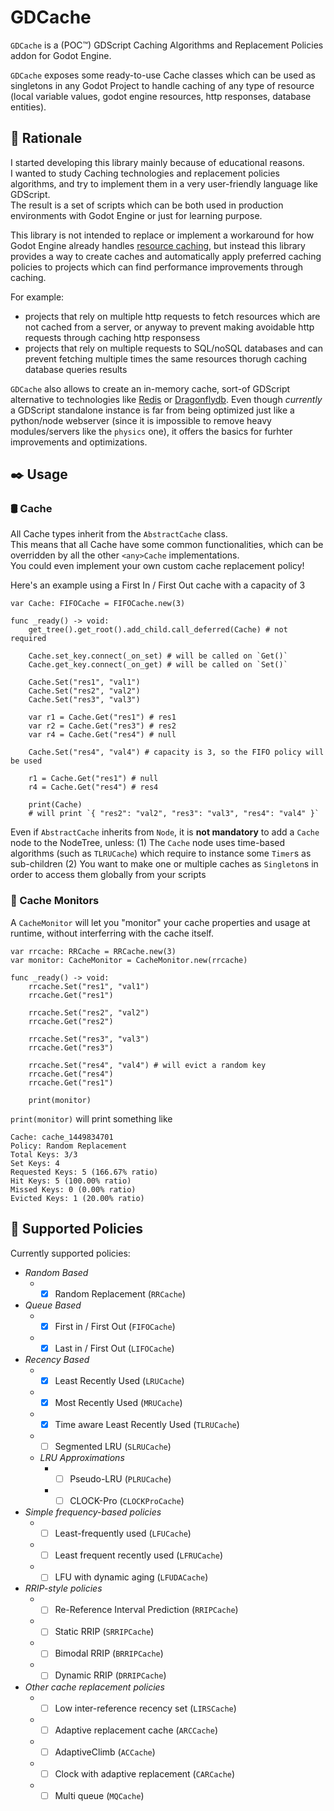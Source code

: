 # GDCache 
`GDCache` is a (POC™) GDScript Caching Algorithms and Replacement Policies addon for Godot Engine.

`GDCache` exposes some ready-to-use Cache classes which can be used as singletons in any Godot Project to handle caching of any type of resource (local variable values, godot engine resources, http responses, database entities).

## 🧠 Rationale 
I started developing this library mainly because of educational reasons.  
I wanted to study Caching technologies and replacement policies algorithms, and try to implement them in a very user-friendly language like GDScript.  
The result is a set of scripts which can be both used in production environments with Godot Engine or just for learning purpose.  

This library is not intended to replace or implement a workaround for how Godot Engine already handles [resource caching](https://docs.godotengine.org/en/stable/tutorials/scripting/resources.html), but instead this library provides a way to create caches and automatically apply preferred caching policies to projects which can find performance improvements through caching.

For example:
- projects that rely on multiple http requests to fetch resources which are not cached from a server, or anyway to prevent making avoidable http requests through caching http responsess
- projects that rely on multiple requests to SQL/noSQL databases and can prevent fetching multiple times the same resources thorugh caching database queries results

`GDCache` also allows to create an in-memory cache, sort-of GDScript alternative to technologies like [Redis](https://redis.io/) or [Dragonflydb](https://dragonflydb.io/).
Even though *currently* a GDScript standalone instance is far from being optimized just like a python/node webserver (since it is impossible to remove heavy modules/servers like the `physics` one), it offers the basics for furhter improvements and optimizations.

## ✒️ Usage 

### 🛢️ Cache 
All Cache types inherit from the `AbstractCache` class.  
This means that all Cache have some common functionalities, which can be overridden by all the other `<any>Cache` implementations.  
You could even implement your own custom cache replacement policy!  
  
Here's an example using a First In / First Out cache with a capacity of 3
```gdscript
var Cache: FIFOCache = FIFOCache.new(3)

func _ready() -> void:
    get_tree().get_root().add_child.call_deferred(Cache) # not required
    
    Cache.set_key.connect(_on_set) # will be called on `Get()`
    Cache.get_key.connect(_on_get) # will be called on `Set()`
    
    Cache.Set("res1", "val1")
    Cache.Set("res2", "val2")
    Cache.Set("res3", "val3")
    
    var r1 = Cache.Get("res1") # res1
    var r2 = Cache.Get("res3") # res2
    var r4 = Cache.Get("res4") # null
    
    Cache.Set("res4", "val4") # capacity is 3, so the FIFO policy will be used
    
    r1 = Cache.Get("res1") # null
    r4 = Cache.Get("res4") # res4

    print(Cache)
    # will print `{ "res2": "val2", "res3": "val3", "res4": "val4" }`
```

Even if `AbstractCache` inherits from `Node`, it is **not mandatory** to add a `Cache` node to the NodeTree, unless:
(1) The `Cache` node uses time-based algorithms (such as `TLRUCache`) which require to instance some `Timer`s as sub-children
(2) You want to make one or multiple caches as `Singleton`s in order to access them globally from your scripts


### 🔎 Cache Monitors 
A `CacheMonitor` will let you "monitor" your cache properties and usage at runtime, without interferring with the cache itself.
```gdscript
var rrcache: RRCache = RRCache.new(3)
var monitor: CacheMonitor = CacheMonitor.new(rrcache)

func _ready() -> void:
    rrcache.Set("res1", "val1")
    rrcache.Get("res1")

    rrcache.Set("res2", "val2")
    rrcache.Get("res2")

    rrcache.Set("res3", "val3")
    rrcache.Get("res3")

    rrcache.Set("res4", "val4") # will evict a random key
    rrcache.Get("res4")
    rrcache.Get("res1")

    print(monitor)
```
`print(monitor)` will print something like
```
Cache: cache_1449834701
Policy: Random Replacement
Total Keys: 3/3
Set Keys: 4
Requested Keys: 5 (166.67% ratio)
Hit Keys: 5 (100.00% ratio)
Missed Keys: 0 (0.00% ratio)
Evicted Keys: 1 (20.00% ratio)
```

## 📜 Supported Policies 

Currently supported policies:

- *Random Based*
  - - [x] Random Replacement (`RRCache`)
- *Queue Based*
  - - [x] First in / First Out (`FIFOCache`)
  - - [x] Last in / First Out (`LIFOCache`)
- *Recency Based*
  - - [x] Least Recently Used (`LRUCache`)
  - - [x] Most Recently Used (`MRUCache`)
  - - [x] Time aware Least Recently Used (`TLRUCache`)
  - - [ ] Segmented LRU (`SLRUCache`)
  - *LRU Approximations*
    - - [ ] Pseudo-LRU (`PLRUCache`)
    - - [ ] CLOCK-Pro (`CLOCKProCache`)
- *Simple frequency-based policies*
  - - [ ] Least-frequently used (`LFUCache`)
  - - [ ] Least frequent recently used (`LFRUCache`)
  - - [ ] LFU with dynamic aging (`LFUDACache`)
- *RRIP-style policies*
  - - [ ] Re-Reference Interval Prediction (`RRIPCache`)
  - - [ ] Static RRIP (`SRRIPCache`)
  - - [ ] Bimodal RRIP (`BRRIPCache`)
  - - [ ] Dynamic RRIP (`DRRIPCache`)
- *Other cache replacement policies*
  - - [ ] Low inter-reference recency set (`LIRSCache`)
  - - [ ] Adaptive replacement cache (`ARCCache`)
  - - [ ] AdaptiveClimb (`ACCache`)
  - - [ ] Clock with adaptive replacement (`CARCache`)
  - - [ ] Multi queue (`MQCache`)
